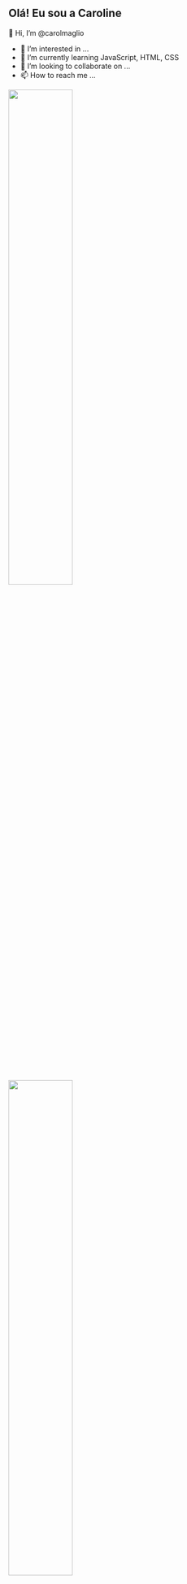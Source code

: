 ## Olá! Eu sou a Caroline

👋 Hi, I’m @carolmaglio
- 👀 I’m interested in ...
- 🌱 I’m currently learning JavaScript, HTML, CSS
- 💞️ I’m looking to collaborate on ...
- 📫 How to reach me ...

<img width="50%" src="https://github-readme-stats.vercel.app/api?username=carolmaglio&show_icons=true&theme=dracula"/> <img width="50%" src="https://github-readme-stats.vercel.app/api/top-langs/?username=carolmaglio&layout=compact&theme=dracula"/>


<!---
carolmaglio/carolmaglio is a ✨ special ✨ repository because its `README.md` (this file) appears on your GitHub profile.
You can click the Preview link to take a look at your changes.
--->
